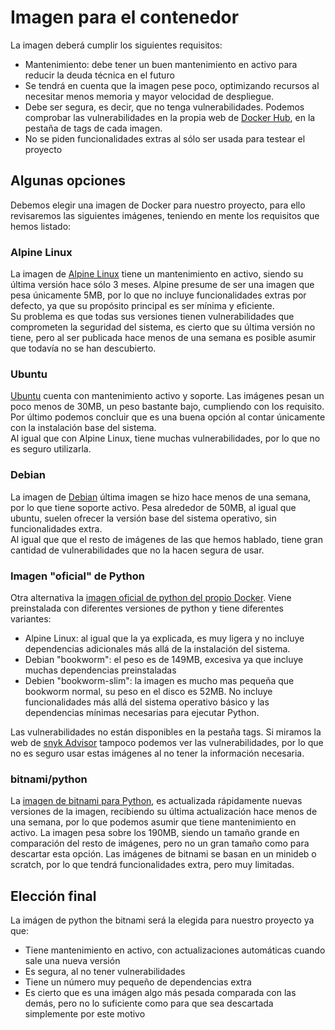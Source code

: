 # Imagen para el contenedor
La imagen deberá cumplir los siguientes requisitos:
* Mantenimiento: debe tener un buen mantenimiento en activo para reducir la deuda técnica en el futuro
* Se tendrá en cuenta que la imagen pese poco, optimizando recursos al necesitar menos memoria y mayor velocidad de despliegue.
* Debe ser segura, es decir, que no tenga vulnerabilidades. Podemos comprobar las vulnerabilidades en la propia web de [Docker Hub](https://hub.docker.com/), en la pestaña de tags de cada imagen.
* No se piden funcionalidades extras al sólo ser usada para testear el proyecto
## Algunas opciones
Debemos elegir una imagen de Docker para nuestro proyecto, para ello revisaremos las siguientes imágenes, teniendo en mente los requisitos que hemos listado:

### Alpine Linux
La imagen de [Alpine Linux](https://hub.docker.com/_/alpine) tiene un mantenimiento en activo, siendo su última versión hace sólo 3 meses. Alpine presume de ser una imagen que pesa únicamente 5MB, por lo que no incluye funcionalidades extras por defecto, ya que su propósito principal es ser mínima y eficiente.  
Su problema es que todas sus versiones tienen vulnerabilidades que comprometen la seguridad del sistema, es cierto que su última versión no tiene, pero al ser publicada hace menos de una semana es posible asumir que todavía no se han descubierto.
### Ubuntu
[Ubuntu](https://hub.docker.com/_/ubuntu) cuenta con mantenimiento activo y soporte. Las imágenes pesan un poco menos de 30MB, un peso bastante bajo, cumpliendo con los requisito. Por último podemos concluir que es una buena opción al contar únicamente con la instalación base del sistema.  
Al igual que con Alpine Linux, tiene muchas vulnerabilidades, por lo que no es seguro utilizarla.
### Debian
La imagen de [Debian](https://hub.docker.com/_/debian) última imagen se hizo hace menos de una semana, por lo que tiene soporte activo. Pesa alrededor de 50MB, al igual que ubuntu, suelen ofrecer la versión base del sistema operativo, sin funcionalidades extra.  
Al igual que que el resto de imágenes de las que hemos hablado, tiene gran cantidad de vulnerabilidades que no la hacen segura de usar.
### Imagen "oficial" de Python
Otra alternativa la [imagen oficial de python del propio Docker](https://hub.docker.com/_/python). Viene preinstalada con diferentes versiones de python y tiene diferentes variantes:
* Alpine Linux: al igual que la ya explicada, es muy ligera y no incluye dependencias adicionales más allá de la instalación del sistema.
* Debian "bookworm": el peso es de 149MB, excesiva ya que incluye muchas dependencias preinstaladas
* Debien "bookworm-slim": la imagen es mucho mas pequeña que bookworm normal, su peso en el disco es 52MB. No incluye funcionalidades más allá del sistema operativo básico y las dependencias mínimas necesarias para ejecutar Python. 

Las vulnerabilidades no están disponibles en la pestaña tags. Si miramos la web de [snyk Advisor](https://snyk.io/advisor/docker/python) tampoco podemos ver las vulnerabilidades, por lo que no es seguro usar estas imágenes al no tener la información necesaria.
### bitnami/python
La [imagen de bitnami para Python](https://hub.docker.com/r/bitnami/python), es actualizada rápidamente nuevas versiones de la imagen, recibiendo su última actualización hace menos de una semana, por lo que podemos asumir que tiene mantenimiento en activo. La imagen pesa sobre los 190MB, siendo un tamaño grande en comparación del resto de imágenes, pero no un gran tamaño como para descartar esta opción.
Las imágenes de bitnami se basan en un minideb o scratch, por lo que tendrá funcionalidades extra, pero muy limitadas.

## Elección final
La imágen de python the bitnami será la elegida para nuestro proyecto ya que:
* Tiene mantenimiento en activo, con actualizaciones automáticas cuando sale una nueva versión
* Es segura, al no tener vulnerabilidades
* Tiene un número muy pequeño de dependencias extra
* Es cierto que es una imágen algo más pesada comparada con las demás, pero no lo suficiente como para que sea descartada simplemente por este motivo